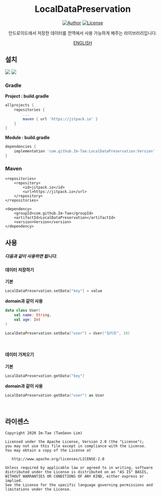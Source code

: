 <h1 align="center">LocalDataPreservation</h1>

<p align="center">
  <a href="https://github.com/Im-Tae"><img alt="Author" src="https://img.shields.io/badge/author-Im--Tae-red.svg"/></a>
  <a href="https://opensource.org/licenses/Apache-2.0"><img alt="License" src="https://img.shields.io/badge/License-Apache%202.0-blue.svg"/></a>
</p>
<p align="center">  
안드로이드에서 저장한 데이터를 전역에서 사용 가능하게 해주는 라이브러리입니다.</p>
<p align="center">
    <a href="https://github.com/Im-Tae/LocalDataPreservation/blob/master/README/ENGLISH.md">ENGLISH<a/>
</p>






## 설치

[![](https://jitci.com/gh/Im-Tae/LocalDataPreservation/svg)](https://jitci.com/gh/Im-Tae/LocalDataPreservation) [![](https://jitpack.io/v/Im-Tae/LocalDataPreservation.svg)](https://jitpack.io/#Im-Tae/LocalDataPreservation) 

### Gradle

**Project : build.gradle**

```gradle
allprojects {
    repositories {
	    ...
	    maven { url 'https://jitpack.io' }
	}
}
```

**Module : build.gradle**

```gradle
dependencies {
    implementation 'com.github.Im-Tae:LocalDataPreservation:Version'
}
```



### Maven

```maven
<repositories>
	<repository>
		<id>jitpack.io</id>
		<url>https://jitpack.io</url>
	</repository>
</repositories>
```

```maven
<dependency>
	<groupId>com.github.Im-Tae</groupId>
	<artifactId>LocalDataPreservation</artifactId>
	<version>Version</version>
</dependency>
```



## 사용

##### 다음과 같이 사용하면 됩니다.



#### 데이터 저장하기



**기본**

```kotlin
LocalDataPreservation.setData["key"] = value
```



**domain과 같이 사용**

```kotlin
data class User(
    val name: String,
    val age: Int
)
```

```kotlin
LocalDataPreservation.setData["user"] = User("임리프", 19)
```

</br>



#### 데이터 가져오기



**기본**

```kotlin
LocalDataPreservation.getData("key")
```



**domain과 같이 사용**

```kotlin
LocalDataPreservation.getData("user") as User
```





</br>

## 라이센스

```
Copyright 2020 Im-Tae (TaeGeon Lim)

Licensed under the Apache License, Version 2.0 (the "License");
you may not use this file except in compliance with the License.
You may obtain a copy of the License at

   http://www.apache.org/licenses/LICENSE-2.0

Unless required by applicable law or agreed to in writing, software
distributed under the License is distributed on an "AS IS" BASIS,
WITHOUT WARRANTIES OR CONDITIONS OF ANY KIND, either express or implied.
See the License for the specific language governing permissions and
limitations under the License.
```


